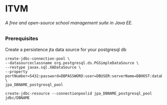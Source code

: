 # ITVM
###### A free and open-source school management suite in Java EE.

### Prerequisites
Create a persistence jta data source for your postgresql db
```
create-jdbc-connection-pool \
--datasourceclassname org.postgresql.ds.PGSimpleDataSource \ 
--restype javax.sql.XADataSource \
--property portNumber=5432:password=DBPASSWORD:user=DBUSER:serverName=DBHOST:databaseName=DBNAME \
jpa_DBNAME_postgresql_pool
```
```
create-jdbc-resource --connectionpoolid jpa_DBNAME_postgresql_pool jdbc/DBNAME
```